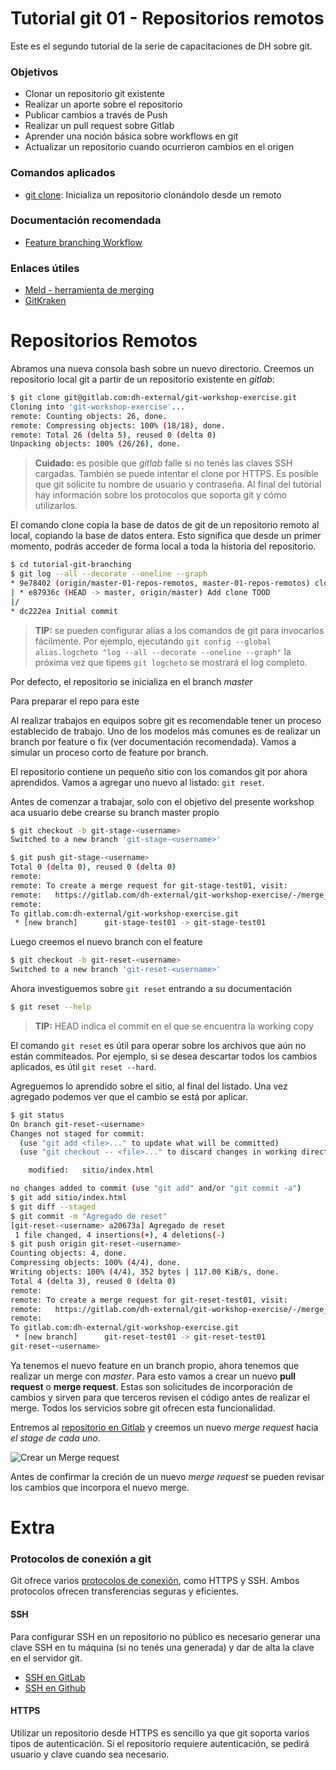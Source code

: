 # Tutorial git 01 - Repositorios remotos

Este es el segundo tutorial de la serie de capacitaciones de DH sobre git.

### Objetivos

- Clonar un repositorio git existente
- Realizar un aporte sobre el repositorio
- Publicar cambios a través de Push
- Realizar un pull request sobre Gitlab
- Aprender una noción básica sobre workflows en git
- Actualizar un repositorio cuando ocurrieron cambios en el origen

### Comandos aplicados

- [git clone](https://git-scm.com/docs/git-clone): Inicializa un repositorio clonándolo desde un remoto

### Documentación recomendada

- [Feature branching Workflow](http://nvie.com/posts/a-successful-git-branching-model/)

### Enlaces útiles

- [Meld - herramienta de merging](http://meldmerge.org/)
- [GitKraken](https://www.gitkraken.com/)

# Repositorios Remotos

Abramos una nueva consola bash sobre un nuevo directorio. Creemos un repositorio local git a partir de un repositorio existente en _gitlab_:

```sh
$ git clone git@gitlab.com:dh-external/git-workshop-exercise.git
Cloning into 'git-workshop-exercise'...
remote: Counting objects: 26, done.
remote: Compressing objects: 100% (18/18), done.
remote: Total 26 (delta 5), reused 0 (delta 0)
Unpacking objects: 100% (26/26), done.
```

> **Cuidado:** es posible que _gitlab_ falle si no tenés las claves SSH cargadas. También se puede intentar el clone por HTTPS. Es posible que git solicite tu nombre de usuario y contraseña. Al final del tutorial hay información sobre los protocolos que soporta git y cómo utilizarlos.

El comando clone copia la base de datos de git de un repositorio remoto al local, copiando la base de datos entera. Esto significa que desde un primer momento, podrás acceder de forma local a toda la historia del repositorio.

```sh
$ cd tutorial-git-branching
$ git log --all --decorate --oneline --graph
* 9e78402 (origin/master-01-repos-remotos, master-01-repos-remotos) clone in branch
| * e87936c (HEAD -> master, origin/master) Add clone TOOD
|/  
* dc222ea Initial commit
```
> **TIP:** se pueden configurar alias a los comandos de git para invocarlos fácilmente. Por ejemplo, ejecutando `git config --global alias.logcheto "log --all --decorate --oneline --graph"` la próxima vez que tipees `git logcheto` se mostrará el log completo.

Por defecto, el repositorio se inicializa en el branch _master_ 

Para preparar el repo para este 

Al realizar trabajos en equipos sobre git es recomendable tener un proceso establecido de trabajo. Uno de los modelos más comunes es de realizar un branch por feature o fix (ver documentación recomendada). Vamos a simular un proceso corto de feature por branch.

El repositorio contiene un pequeño sitio con los comandos git por ahora aprendidos. Vamos a agregar uno nuevo al listado: `git reset`.

Antes de comenzar a trabajar, solo con el objetivo del presente workshop aca usuario debe crearse su branch master propio

```sh
$ git checkout -b git-stage-<username>
Switched to a new branch 'git-stage-<username>'

$ git push git-stage-<username>
Total 0 (delta 0), reused 0 (delta 0)
remote: 
remote: To create a merge request for git-stage-test01, visit:
remote:   https://gitlab.com/dh-external/git-workshop-exercise/-/merge_requests/new?merge_request%5Bsource_branch%5D=git-stage-test01
remote: 
To gitlab.com:dh-external/git-workshop-exercise.git
 * [new branch]      git-stage-test01 -> git-stage-test01

```

Luego creemos el nuevo branch con el feature

```sh
$ git checkout -b git-reset-<username>
Switched to a new branch 'git-reset-<username>'
```

Ahora investiguemos sobre `git reset` entrando a su documentación

```sh
$ git reset --help
```

> **TIP:** HEAD indica el commit en el que se encuentra la working copy

El comando `git reset` es útil para operar sobre los archivos que aún no están commiteados. Por ejemplo, si se desea descartar todos los cambios aplicados, es útil `git reset --hard`.

Agreguemos lo aprendido sobre el sitio, al final del listado. Una vez agregado podemos ver que el cambio se está por aplicar.

```sh
$ git status
On branch git-reset-<username>
Changes not staged for commit:
  (use "git add <file>..." to update what will be committed)
  (use "git checkout -- <file>..." to discard changes in working directory)

	modified:   sitio/index.html

no changes added to commit (use "git add" and/or "git commit -a")
$ git add sitio/index.html
$ git diff --staged
$ git commit -m "Agregado de reset"
[git-reset-<username> a20673a] Agregado de reset
 1 file changed, 4 insertions(+), 4 deletions(-)
$ git push origin git-reset-<username>
Counting objects: 4, done.
Compressing objects: 100% (4/4), done.
Writing objects: 100% (4/4), 352 bytes | 117.00 KiB/s, done.
Total 4 (delta 3), reused 0 (delta 0)
remote: 
remote: To create a merge request for git-reset-test01, visit:
remote:   https://gitlab.com/dh-external/git-workshop-exercise/-/merge_requests/new?merge_request%5Bsource_branch%5D=git-reset-test01
remote: 
To gitlab.com:dh-external/git-workshop-exercise.git
 * [new branch]      git-reset-test01 -> git-reset-test01
git-reset-<username>
```

Ya tenemos el nuevo feature en un branch propio, ahora tenemos que realizar un merge con _master_. Para esto vamos a crear un nuevo **pull request** o **merge request**. Estas son solicitudes de incorporación de cambios y sirven para que terceros revisen el código antes de realizar el merge. Todos los servicios sobre git ofrecen esta funcionalidad.

Entremos al [repositorio en Gitlab]() y creemos un nuevo _merge request_ hacia _el stage de cada uno_.




![Crear un Merge request]()

Antes de confirmar la creción de un nuevo _merge request_ se pueden revisar los cambios que incorpora el nuevo merge.


# Extra

### Protocolos de conexión a git

Git ofrece varios [protocolos de conexión](https://git-scm.com/book/en/v2/Git-on-the-Server-The-Protocols), como HTTPS y SSH. Ambos protocolos ofrecen transferencias seguras y eficientes.

#### SSH

Para configurar SSH en un repositorio no público es necesario generar una clave SSH en tu máquina (si no tenés una generada) y dar de alta la clave en el servidor git.

- [SSH en GitLab](https://gitlab.com/help/ssh/README)
- [SSH en Github](https://help.github.com/articles/connecting-to-github-with-ssh/)

#### HTTPS

Utilizar un repositorio desde HTTPS es sencillo ya que git soporta varios tipos de autenticación. Si el repositorio requiere autenticación, se pedirá usuario y clave cuando sea necesario. 
